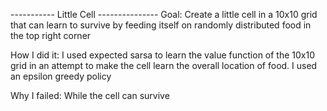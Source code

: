 

----------- Little Cell ---------------
Goal: Create a little cell in a 10x10 grid that can learn to survive by feeding itself on randomly distributed food in the top right corner

How I did it: 
I used expected sarsa to learn the value function of the 10x10 grid in an attempt to make the cell learn the overall location of food. I used
an epsilon greedy policy

Why I failed: While the cell can survive
